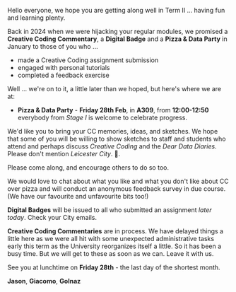 
Hello everyone, we hope you are getting along well in Term II ... having fun and learning plenty.

Back in 2024 when we were hijacking your regular modules, we promised a **Creative Coding Commentary**, a **Digital Badge** and a **Pizza &amp; Data Party** in January to those of you who ...

 - made a Creative Coding assignment submission
 - engaged with personal tutorials
 - completed a feedback exercise

Well ... we're on to it, a little later than we hoped, but here's where we are at:

* **Pizza & Data Party** - **Friday 28th Feb**, in **A309**, from **12:00-12:50**<br/>
everybody from _Stage I_ is welcome to celebrate progress.

We'd like you to bring your CC memories, ideas, and sketches.
We hope that some of you will be willing to show sketches to staff and students who attend and perhaps discuss _Creative Coding_ and the _Dear Data Diaries_.
Please don't mention _Leicester City_. 🦊.

Please come along, and encourage others to do so too.

We would love to chat about what you like and what you don't like about CC over pizza and will conduct an anonymous feedback survey in due course.
(We have our favourite and unfavourite bits too!)

**Digital Badges** will be issued to all who submitted an assignment _later today_.
Check your City emails.

**Creative Coding Commentaries** are in process.
We have delayed things a little here as we were all hit with some unexpected administrative tasks early this term as the University reorganizes itself a little. So it has been a busy time. But we will get to these as soon as we can. Leave it with us.

See you at lunchtime on **Friday 28th** - the last day of the shortest month.

**Jason**, **Giacomo**, **Golnaz**

